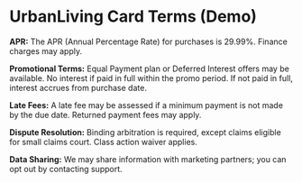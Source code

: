 # UrbanLiving Card Terms (Demo)

**APR:** The APR (Annual Percentage Rate) for purchases is 29.99%. Finance charges may apply.

**Promotional Terms:** Equal Payment plan or Deferred Interest offers may be available. No interest if paid in full within the promo period. If not paid in full, interest accrues from purchase date.

**Late Fees:** A late fee may be assessed if a minimum payment is not made by the due date. Returned payment fees may apply.

**Dispute Resolution:** Binding arbitration is required, except claims eligible for small claims court. Class action waiver applies.

**Data Sharing:** We may share information with marketing partners; you can opt out by contacting support.
